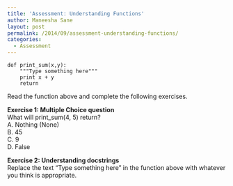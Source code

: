 ```yaml
---
title: 'Assessment: Understanding Functions'
author: Maneesha Sane
layout: post
permalink: /2014/09/assessment-understanding-functions/
categories:
  - Assessment
---
```

    def print_sum(x,y):
        """Type something here"""
        print x + y
        return
    

Read the function above and complete the following exercises.

**Exercise 1: Multiple Choice question**  
What will print_sum(4, 5) return?  
A. Nothing (None)  
B. 45  
C. 9  
D. False

**Exercise 2: Understanding docstrings**  
Replace the text &#8220;Type something here&#8221; in the function above with whatever you think is appropriate.